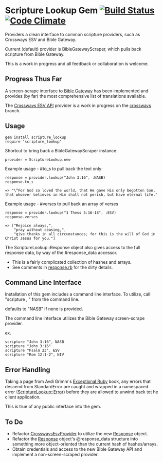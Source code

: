 Scripture Lookup Gem  [![Build Status](https://travis-ci.org/wrwright/scripture_lookup.png)](https://travis-ci.org/wrwright/scripture_lookup)  [![Code Climate](https://codeclimate.com/github/wrwright/scripture_lookup.png)](https://codeclimate.com/github/wrwright/scripture_lookup)
====================

Providers a clean interface to common scripture providers, such as Crossways ESV and Bible Gateway.

Current (default) provider is BibleGatewayScraper, which pulls back scripture from Bible Gateway.

This is a work in progress and all feedback or collaboration is welcome.

Progress Thus Far
-----------------

A screen-scrape interface to [Bible Gateway](http://biblegateway.com) has been implemented and provides (by far) the most comprehensive list of translations available.

The [Crossways ESV API](http://esvapi.org) provider is a work in progress on the [crossways](https://github.com/wrwright/scripture_lookup/tree/crossways) branch.

Usage
-----

    gem install scripture_lookup
    require 'scripture_lookup'

Shortcut to bring back a BibleGatewayScraper instance:

    provider = ScriptureLookup.new

Example usage - #to_s to pull back the text only:

    response = provider.lookup("John 3:16", :NASB)
    response.to_s
    
    => "\“For God so loved the world, that He gave His only begotten Son, that whoever believes in Him shall not perish, but have eternal life."

Example usage - #verses to pull back an array of verses

    response = provider.lookup("1 Thess 5:16-18", :ESV)
    response.verses
    
    => ["Rejoice always,",
        "pray without ceasing,",
        "give thanks in all circumstances; for this is the will of God in Christ Jesus for you."]

The ScriptureLookup::Response object also gives access to the full response data, by way of the #response_data accessor.
* This is a fairly complicated collection of hashes and arrays.
* See comments in [response.rb](lib/scripture_lookup/response.rb) for the dirty details.

Command Line Interface
----------------------

Installation of this gem includes a command line interface.  To utilize, call "scripture <reference>, <translation>" from the command line.

<translation> defaults to "NASB" if none is provided.

The command line interface utilizes the Bible Gateway screen-scrape provider.

ex.

    scripture "John 3:16", NASB
    scripture "John 3:16"
    scripture "Psalm 23", ESV
    scripture "Rom 12:1-2", NIV

Error Handling
--------------

Taking a page from Avdi Grimm's [Exceptional Ruby](http://exceptionalruby.com/) book, any errors that descend from StandardError are caught and wrapped in a namespaced error ([ScriptureLookup::Error](https://github.com/wrwright/scripture_lookup/blob/crossways/lib/scripture_lookup/errors/error.rb)) before they are allowed to unwind back tot he client application.

This is true of any public interface into the gem.

To Do
-----
* Refactor
  [CrosswaysEsvProvider](lib/scripture_lookup/crossways_esv_provider.rb)
to utilize the new [Response](lib/scripture_lookup/response.rb) object.
* Refactor the [Response](lib/scripture_lookup/response.rb) object's @response_data structure into something more object-oriented than the
current hash of hashes/arrays.
* Obtain credentials and access to the new Bible Gateway API and implement a non-screen-scraped provider.
